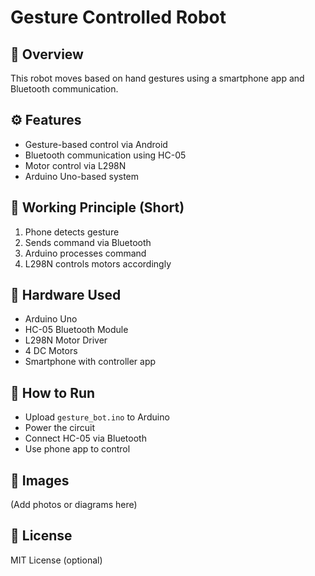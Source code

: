 # Gesture Controlled Robot

## 🚀 Overview
This robot moves based on hand gestures using a smartphone app and Bluetooth communication.

## ⚙️ Features
- Gesture-based control via Android
- Bluetooth communication using HC-05
- Motor control via L298N
- Arduino Uno-based system

## 🧠 Working Principle (Short)
1. Phone detects gesture
2. Sends command via Bluetooth
3. Arduino processes command
4. L298N controls motors accordingly

## 🔧 Hardware Used
- Arduino Uno
- HC-05 Bluetooth Module
- L298N Motor Driver
- 4 DC Motors
- Smartphone with controller app

## 🧪 How to Run
- Upload `gesture_bot.ino` to Arduino
- Power the circuit
- Connect HC-05 via Bluetooth
- Use phone app to control

## 📸 Images
(Add photos or diagrams here)

## 📄 License
MIT License (optional)
